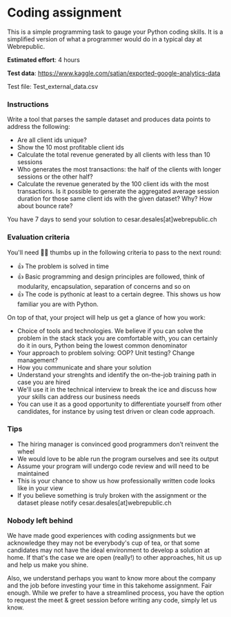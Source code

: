 # Coding assignment

This is a simple programming task to gauge your Python coding skills. It is a simplified version of what a programmer would do in a typical day at Webrepublic.

**Estimated effort**: 4 hours

**Test data**: https://www.kaggle.com/satian/exported-google-analytics-data

Test file: Test_external_data.csv 

### Instructions

Write a tool that parses the sample dataset and produces data points to address the following:

- Are all client ids unique?
- Show the 10 most profitable client ids
- Calculate the total revenue generated by all clients with less than 10 sessions
- Who generates the most transactions: the half of the clients with longer sessions or the other half?
- Calculate the revenue generated by the 100 client ids with the most transactions. Is it possible to generate the aggregated average session duration for those same client ids with the given dataset? Why? How about bounce rate?

You have 7 days to send your solution to cesar.desales[at]webrepublic.ch

### Evaluation criteria

You'll need 👍🏽 thumbs up in the following criteria to pass to the next round:

- 👍 The problem is solved in time
- 👍 Basic programming and design principles are followed, think of modularity, encapsulation, separation of concerns and so on
- 👍 The code is pythonic at least to a certain degree. This shows us how familiar you are with Python.

On top of that, your project will help us get a glance of how you work:

- Choice of tools and technologies. We believe if you can solve the problem in the stack stack you are comfortable with, you can certainly do it in ours, Python being the lowest common denominator
- Your approach to problem solving: OOP? Unit testing? Change management? 
- How you communicate and share your solution
- Understand your strenghts and identify the on-the-job training path in case you are hired
- We'll use it in the technical interview to break the ice and discuss how your skills can address our business needs 
- You can use it as a good opportunity to differentiate yourself from other candidates, for instance by using test driven or clean code approach.

### Tips

- The hiring manager is convinced good programmers don’t reinvent the wheel
- We would love to be able run the program ourselves and see its output
- Assume your program will undergo code review and will need to be maintained
- This is your chance to show us how professionally written code looks like in your view
- If you believe something is truly broken with the assignment or the dataset please notify cesar.desales[at]webrepublic.ch

### Nobody left behind

We have made good experiences with coding assignments but we acknowledge they may not be everybody's cup of tea, or that some candidates may not have the ideal environment to develop a solution at home. If that's the case we are open (really!) to other approaches, hit us up and help us make you shine.

Also, we understand perhaps you want to know more about the company and the job before investing your time in this takehome assignment. Fair enough. While we prefer to have a streamlined process, you have the option to request the meet & greet session before writing any code, simply let us know.
